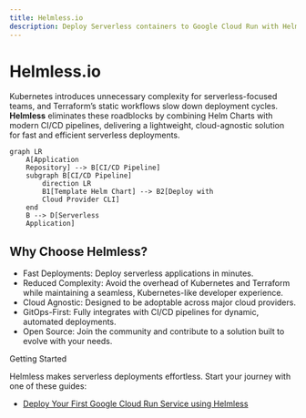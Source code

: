```yaml
---
title: Helmless.io
description: Deploy Serverless containers to Google Cloud Run with Helm bypassing the overhead of Kubernetes and Terraform.
---
```


# Helmless.io

Kubernetes introduces unnecessary complexity for serverless-focused teams, and Terraform’s static workflows slow down deployment cycles.  
**Helmless** eliminates these roadblocks by combining Helm Charts with modern CI/CD pipelines, delivering a lightweight, cloud-agnostic solution for fast and efficient serverless deployments.

```mermaid
graph LR
    A[Application
    Repository] --> B[CI/CD Pipeline]
    subgraph B[CI/CD Pipeline]
        direction LR
        B1[Template Helm Chart] --> B2[Deploy with
        Cloud Provider CLI]
    end
    B --> D[Serverless
    Application]
```

## Why Choose Helmless?

- Fast Deployments: Deploy serverless applications in minutes.
- Reduced Complexity: Avoid the overhead of Kubernetes and Terraform while maintaining a seamless, Kubernetes-like developer experience.
- Cloud Agnostic: Designed to be adoptable across major cloud providers.
- GitOps-First: Fully integrates with CI/CD pipelines for dynamic, automated deployments.
- Open Source: Join the community and contribute to a solution built to evolve with your needs.

Getting Started

Helmless makes serverless deployments effortless. Start your journey with one of these guides:

- [Deploy Your First Google Cloud Run Service using Helmless](./google-cloudrun/getting-started.md)
